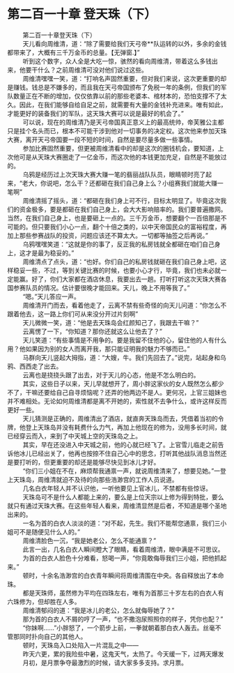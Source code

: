 <h1>第二百一十章 登天珠（下）</h1>
<div id="content">&nbsp&nbsp&nbsp&nbsp&nbsp&nbsp&nbsp&nbsp
 第二百一十章登天珠（下）
 <br/>&nbsp&nbsp&nbsp&nbsp&nbsp&nbsp&nbsp&nbsp
 天儿看向周维清，道：“除了需要给我们天弓帝**队运转的以外，多余的金钱都带来了，大概有三千万金币的总量。【无弹窗.】”
 <br/>&nbsp&nbsp&nbsp&nbsp&nbsp&nbsp&nbsp&nbsp
 听到这个数字，众人全是大吃一惊，骇然的看向周维清，带着这么多钱出来，他要干什么？之前周维清可没对他们说过这些。
 <br/>&nbsp&nbsp&nbsp&nbsp&nbsp&nbsp&nbsp&nbsp
 周维清嘿嘿一笑，道：“打响名声固然重要，但对我们来说，这次更重要的却是赚钱。钱总是不嫌多的，而且我在天弓帝国颁布了免税一年的条例，但我们的军队数量正在不断的增加，仅仅依靠以前的那些老婆本、棺材本的，恐怕支撑不了太久。因此，在我们能够自给自足之前，就需要有大量的金钱补充进来。唯有如此，才能更好的装备我们的军队，这天珠大赛可以说是最好的机会了。”
 <br/>&nbsp&nbsp&nbsp&nbsp&nbsp&nbsp&nbsp&nbsp
 可以说，现在的周维清乃是天弓帝国真正意义上的最高统帅，帝芙雅公主都只是挂个名头而已，根本不可能干涉到他对一切事务的决定权。这次他来参加天珠大赛，离开天弓帝国要一段不短的时间，自然是要尽量多做一些事情。
 <br/>&nbsp&nbsp&nbsp&nbsp&nbsp&nbsp&nbsp&nbsp
 参加比赛固然重要，但更被周维清看中的却是这次的圈钱机会，要知道，上次他可是从天珠大赛圈走了一亿金币，而这次他的本钱更加充足，自然是不能放过的。
 <br/>&nbsp&nbsp&nbsp&nbsp&nbsp&nbsp&nbsp&nbsp
 乌鸦是经历过上次天珠大赛大赚一笔的翡丽战队队员，眼睛顿时亮了起来，“老大，你说吧，怎么干？还都砸在我们自己身上么？小组赛我们就能大赚一笔啊”
 <br/>&nbsp&nbsp&nbsp&nbsp&nbsp&nbsp&nbsp&nbsp
 周维清摇了摇头，道：“都砸在我们身上可不行，目标太明显了。毕竟这次我们的资金极多，要是都砸在我们自己身上，会大大影响赔率的。我们要普遍撒网。当然，在我们自己身上，也是要砸上一点的。三千万金币，想要翻个一百倍那是不可能的。但只要我们小心一点，翻个十倍之类的，以中天帝国民众的富裕程度，再加上那些参赛战队的投资，问题应该还不算太大。一切都等抽签之后再说。”
 <br/>&nbsp&nbsp&nbsp&nbsp&nbsp&nbsp&nbsp&nbsp
 乌鸦嘿嘿笑道：“这就是你的事了，反正我的私房钱就全都砸在咱们自己身上，这才是最为稳妥的。”
 <br/>&nbsp&nbsp&nbsp&nbsp&nbsp&nbsp&nbsp&nbsp
 周维清点了点头，道：“也好。你们自己的私房钱就砸在我们自己身上吧，这样稳妥一些，不过，等到关键比赛的时候，也要小心才行，毕竟，我们也未必就一定能赢。好了，你们大家都在酒店休息，我要出去一趟。打听打听这次天珠大赛各国参赛队员的情况。估计要很晚才能回来。天儿，晚上不用等我了。”
 <br/>&nbsp&nbsp&nbsp&nbsp&nbsp&nbsp&nbsp&nbsp
 “嗯。”天儿答应一声。
 <br/>&nbsp&nbsp&nbsp&nbsp&nbsp&nbsp&nbsp&nbsp
 周维清开门而去，看着他走了，云离不禁有些奇怪的向天儿问道：“你怎么不跟着他去，这一路上你们可从来没分开过片刻啊”
 <br/>&nbsp&nbsp&nbsp&nbsp&nbsp&nbsp&nbsp&nbsp
 天儿微微一笑，道：“他是去天珠岛会红颜知己了，我跟去干嘛？”
 <br/>&nbsp&nbsp&nbsp&nbsp&nbsp&nbsp&nbsp&nbsp
 云离愣了一下，“你知道？那你还就这么让他去了？”
 <br/>&nbsp&nbsp&nbsp&nbsp&nbsp&nbsp&nbsp&nbsp
 天儿笑道：“有些事情是不用争的。要是我留不住他的心，留住他的人有什么用？他如果因为别的女人而离开我，那只能证明我的魅力不够而已。”
 <br/>&nbsp&nbsp&nbsp&nbsp&nbsp&nbsp&nbsp&nbsp
 马群向天儿竖起大拇指，道：“大嫂，牛。我们先回去了。”说完，站起身和乌鸦、西西走了出去。
 <br/>&nbsp&nbsp&nbsp&nbsp&nbsp&nbsp&nbsp&nbsp
 云离也是挠挠头跟了出去，对于天儿的心态，他是不怎么明白的。
 <br/>&nbsp&nbsp&nbsp&nbsp&nbsp&nbsp&nbsp&nbsp
 其实，这些日子以来，天儿早就想开了，周小胖这家伙的女人既然怎么都少不了，干嘛还要给自己自寻烦恼呢？还弄的他两边不是人。更何况，上官三姐妹也并不难相处。无论如何周维清都是离不开她的，索性就不去争什么，或许这样反而更好一些。
 <br/>&nbsp&nbsp&nbsp&nbsp&nbsp&nbsp&nbsp&nbsp
 天儿猜测是正确的，周维清出了酒店，就直奔天珠岛而去，凭借着当初的令牌，他登上天珠岛并没有耗费什么力气，再加上他现在的修为，没用多长时间，就已经穿云而入，来到了中天城上空的天珠岛之上。
 <br/>&nbsp&nbsp&nbsp&nbsp&nbsp&nbsp&nbsp&nbsp
 其实，早在还没进入中天城之前，他的心就已经飞了。上官雪儿临走之前告诉他冰儿已经出关了，他再也按捺不住自己心中的思念，打听其他战队消息当然还是要打听的，但更重要的却还是能够尽快见到冰儿才好。
 <br/>&nbsp&nbsp&nbsp&nbsp&nbsp&nbsp&nbsp&nbsp
 “你们三小姐在不在，麻烦帮我通禀一声，就说周维清来了，想要见她。”一登上天珠岛，周维清就迫不及待的向那些浩渺宫的工作人员说道。
 <br/>&nbsp&nbsp&nbsp&nbsp&nbsp&nbsp&nbsp&nbsp
 几名白衣年轻人并不认识他，一听他要见上官冰儿，不禁都有些惊讶。
 <br/>&nbsp&nbsp&nbsp&nbsp&nbsp&nbsp&nbsp&nbsp
 天珠岛可不是什么人都能上来的，要么是上位天宗以上修为得到特批，要么就只有通过天珠大赛。在这些年轻人看来，周维清显然是后者，不知道是哪个圣地出来的。
 <br/>&nbsp&nbsp&nbsp&nbsp&nbsp&nbsp&nbsp&nbsp
 一名为首的白衣人淡淡的道：“对不起，先生。我们不能帮您通禀，我们三小姐可不是随便见什么人的。”
 <br/>&nbsp&nbsp&nbsp&nbsp&nbsp&nbsp&nbsp&nbsp
 周维清脸色一沉，“我是她老公，怎么不能通禀？”
 <br/>&nbsp&nbsp&nbsp&nbsp&nbsp&nbsp&nbsp&nbsp
 此言一出，几名白衣人瞬间瞪大了眼睛，看着周维清，眼中满是不可思议。
 <br/>&nbsp&nbsp&nbsp&nbsp&nbsp&nbsp&nbsp&nbsp
 为首的白衣人脸色十分难看，怒喝一声，“你竟敢侮辱我们三小姐，把他抓起来。”
 <br/>&nbsp&nbsp&nbsp&nbsp&nbsp&nbsp&nbsp&nbsp
 顿时，十余名浩渺宫的白衣青年瞬间将周维清围在中央。各自释放出了本命珠。
 <br/>&nbsp&nbsp&nbsp&nbsp&nbsp&nbsp&nbsp&nbsp
 都是天珠师，虽然修为平均在四珠左右，唯有为首那三十岁左右的白衣人有六珠修为，但却胜在人多。
 <br/>&nbsp&nbsp&nbsp&nbsp&nbsp&nbsp&nbsp&nbsp
 周维清郁闷的道：“我是冰儿的老公，怎么就侮辱她了？”
 <br/>&nbsp&nbsp&nbsp&nbsp&nbsp&nbsp&nbsp&nbsp
 那为首的白衣人不屑的哼了一声，“也不撒泡尿照照你的样子，凭你也配？”
 <br/>&nbsp&nbsp&nbsp&nbsp&nbsp&nbsp&nbsp&nbsp
 “你妹啊……”小胖怒了，一个箭步上前，一拳就朝着那白衣人轰去。丝毫不管那同时扑向自己的其他人。
 <br/>&nbsp&nbsp&nbsp&nbsp&nbsp&nbsp&nbsp&nbsp
 顿时，天珠岛入口处陷入一片混乱之中——
 <br/>&nbsp&nbsp&nbsp&nbsp&nbsp&nbsp&nbsp&nbsp
 昨天六更，累的我险些中暑，这鬼天气，太热了。今天缓一下，过两天爆发
 <br/>&nbsp&nbsp&nbsp&nbsp&nbsp&nbsp&nbsp&nbsp
 月初，是月票争夺最激烈的时候，请大家多多支持。求月票。
 <br/>&nbsp&nbsp&nbsp&nbsp&nbsp&nbsp&nbsp&nbsp
 <br/>&nbsp&nbsp&nbsp&nbsp&nbsp&nbsp&nbsp&nbsp
</div>
